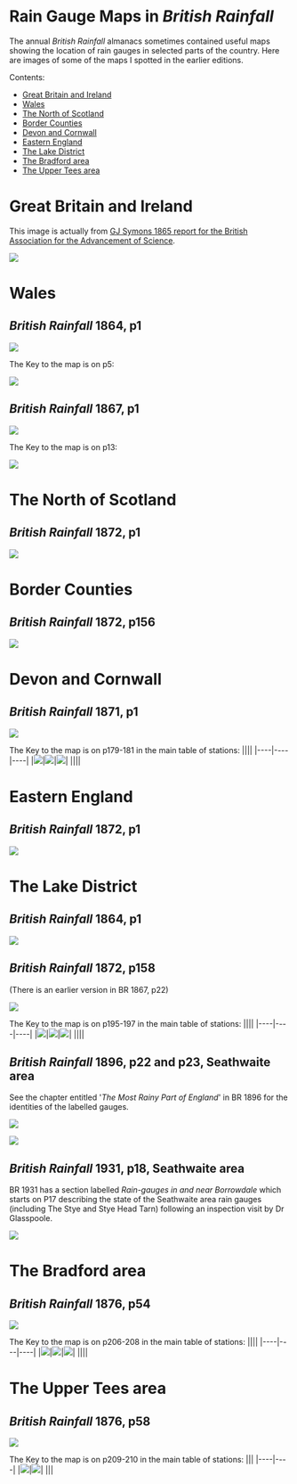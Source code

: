 # Rain Gauge Maps in *British Rainfall*

The annual *British Rainfall* almanacs sometimes contained useful maps showing the location of rain gauges in selected parts of the country. Here are images of some of the maps I spotted in the earlier editions.

Contents:
* [Great Britain and Ireland](#great-britain-and-ireland)
* [Wales](#wales)
* [The North of Scotland](#the-north-of-scotland)
* [Border Counties](#border-counties)
* [Devon and Cornwall](#devon-and-cornwall)
* [Eastern England](#eastern-england)
* [The Lake District](#the-lake-district)
* [The Bradford area](#the-bradford-area)
* [The Upper Tees area](#the-upper-tees-area)

# Great Britain and Ireland

This image is actually from [GJ Symons 1865 report for the British Association for the Advancement of Science](https://archive.org/details/reportofbritisha66brit/page/n263/mode/1up).

![](BR-Map-Images/GB-and-Ireland-BAAS-1865.jpg)


# Wales

## *British Rainfall* 1864, p1
![](BR-Map-Images/North-Wales-BR-1864-P1.jpg)

The Key to the map is on p5:

![](BR-Map-Images/North-Wales-Key-BR-1864-P8.jpg)

## *British Rainfall* 1867, p1

![](BR-Map-Images/Part-of-Wales-BR-1867-P1.jpg)

The Key to the map is on p13:

![](BR-Map-Images/Part-of-Wales-Key-BR-1867-P13.jpg)


# The North of Scotland

## *British Rainfall* 1872, p1
![](BR-Map-Images/North-of-Scotland-BR-1872-P1.jpg)


# Border Counties

## *British Rainfall* 1872, p156
![](BR-Map-Images/Border-Counties-BR-1872-P156.jpg)


# Devon and Cornwall

## *British Rainfall* 1871, p1
![](BR-Map-Images/Devon-and-Cornwall-BR-1871-P1.jpg)

The Key to the map is on p179-181 in the main table of stations:
||||
|----|----|----|
|![](BR-Map-Images/Devon-and-Cornwall-Key-BR-1871-p179.jpg)|![](BR-Map-Images/Devon-and-Cornwall-Key-BR-1871-p180.jpg)|![](BR-Map-Images/Devon-and-Cornwall-Key-BR-1871-p181.jpg)|
||||


# Eastern England

## *British Rainfall* 1872, p1
![](BR-Map-Images/Eastern-England-BR-1873-P1.jpg)

# The Lake District

## *British Rainfall* 1864, p1
![](BR-Map-Images/Lake-District-BR-1864-P1.jpg)

## *British Rainfall* 1872, p158

(There is an earlier version in BR 1867, p22)

![](BR-Map-Images/Lake-District-BR-1872-P158.jpg)

The Key to the map is on p195-197 in the main table of stations:
||||
|----|----|----|
|![](BR-Map-Images/Lake-District-Key-BR-1872-P195.jpg)|![](BR-Map-Images/Lake-District-Key-BR-1872-P196.jpg)|![](BR-Map-Images/Lake-District-Key-BR-1872-P197.jpg)|
||||

## *British Rainfall* 1896, p22 and p23, Seathwaite area

See the chapter entitled '*The Most Rainy Part of England*' in BR 1896 for the identities of the labelled gauges.

![](BR-Map-Images/Seathwaite-Area-BR-1896-P22.jpg)

![](BR-Map-Images/Seathwaite-Area-Large-Scale-BR-1896-P23.jpg)

## *British Rainfall* 1931, p18, Seathwaite area

BR 1931 has a section labelled *Rain-gauges in and near Borrowdale* which starts on P17 describing the state of the Seathwaite area rain gauges (including The Stye and Stye Head Tarn) following an inspection visit by Dr Glasspoole.

![](BR-Map-Images/Seathwaite-Area-BR-1931-P18.jpg)


# The Bradford area 

## *British Rainfall* 1876, p54

![](BR-Map-Images/Bradford-WW-BR-1876-P54.jpg)

The Key to the map is on p206-208 in the main table of stations:
||||
|----|----|----|
|![](BR-Map-Images/Bradford-WW-Key-BR-1876-P206.jpg)|![](BR-Map-Images/Bradford-WW-Key-BR-1876-P207.jpg)|![](BR-Map-Images/Bradford-WW-Key-BR-1876-P208.jpg)|
||||

# The Upper Tees area

## *British Rainfall* 1876, p58

![](BR-Map-Images/Upper-Tees-BR-1876-P58.jpg)

The Key to the map is on p209-210 in the main table of stations:
|||
|----|----|
|![](BR-Map-Images/Upper-Tees-Key-BR-1876-P209.jpg)|![](BR-Map-Images/Upper-Tees-Key-BR-1876-P210.jpg)|
|||


